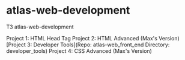 # atlas-web-development
T3 atlas-web-development

Project 1: HTML Head Tag
Project 2: HTML Advanced (Max's Version)
[Project 3: Developer Tools](Repo: atlas-web_front_end Directory: developer_tools)
Project 4: CSS Advanced (Max's Version)


